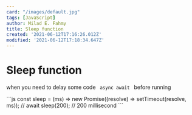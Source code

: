 ```yaml
---
card: "/images/default.jpg"
tags: [JavaScript]
author: Milad E. Fahmy
title: Sleep function
created: '2021-06-12T17:16:26.012Z'
modified: '2021-06-12T17:18:34.647Z'
---
```

# Sleep function
<p> when you need to delay some code <code> async await </code> before running </p>
```js
const sleep = (ms) => new Promise((resolve) => setTimeout(resolve, ms));
// await sleep(200); // 200 millisecond
```
